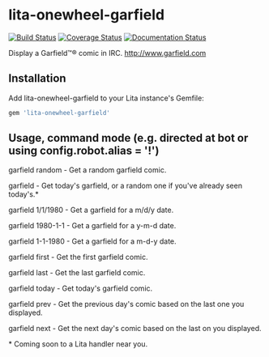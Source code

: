 # lita-onewheel-garfield

[![Build Status](https://travis-ci.org/onewheelskyward/lita-onewheel-garfield.png?branch=master)](https://travis-ci.org/onewheelskyward/lita-onewheel-garfield)
[![Coverage Status](https://coveralls.io/repos/onewheelskyward/lita-onewheel-garfield/badge.png)](https://coveralls.io/r/onewheelskyward/lita-onewheel-garfield)
[![Documentation Status](https://readthedocs.org/projects/lita-onewheel-garfield/badge/?version=latest)](https://readthedocs.org/projects/lita-onewheel-garfield/?badge=latest)

Display a Garfield™® comic in IRC.  http://www.garfield.com

## Installation

Add lita-onewheel-garfield to your Lita instance's Gemfile:

``` ruby
gem 'lita-onewheel-garfield'
```

## Usage, command mode (e.g. directed at bot or using config.robot.alias = '!')

garfield random - Get a random garfield comic.

garfield - Get today's garfield, or a random one if you've already seen today's.*

garfield 1/1/1980 - Get a garfield for a m/d/y date.

garfield 1980-1-1 - Get a garfield for a y-m-d date.

garfield 1-1-1980 - Get a garfield for a m-d-y date.

garfield first - Get the first garfield comic.

garfield last - Get the last garfield comic.

garfield today - Get today's garfield comic.

garfield prev - Get the previous day's comic based on the last one you displayed.

garfield next - Get the next day's comic based on the last on you displayed.

\* Coming soon to a Lita handler near you.
